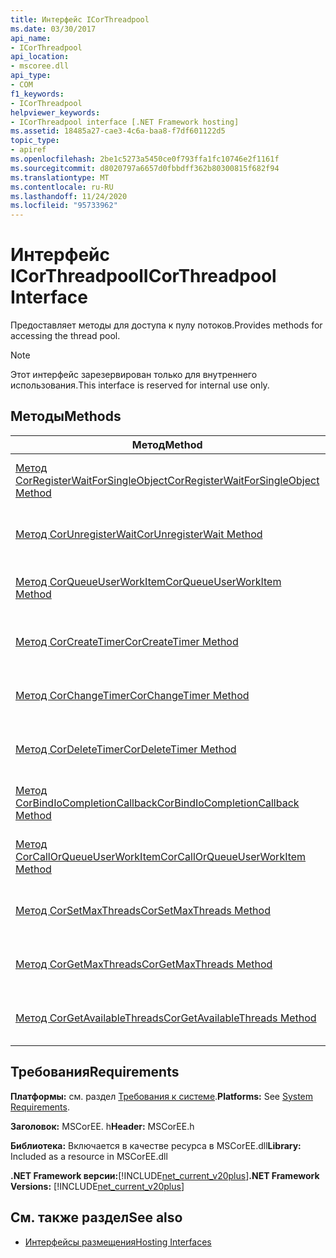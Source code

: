 ```yaml
---
title: Интерфейс ICorThreadpool
ms.date: 03/30/2017
api_name:
- ICorThreadpool
api_location:
- mscoree.dll
api_type:
- COM
f1_keywords:
- ICorThreadpool
helpviewer_keywords:
- ICorThreadpool interface [.NET Framework hosting]
ms.assetid: 18485a27-cae3-4c6a-baa8-f7df601122d5
topic_type:
- apiref
ms.openlocfilehash: 2be1c5273a5450ce0f793ffa1fc10746e2f1161f
ms.sourcegitcommit: d8020797a6657d0fbbdff362b80300815f682f94
ms.translationtype: MT
ms.contentlocale: ru-RU
ms.lasthandoff: 11/24/2020
ms.locfileid: "95733962"
---
```

# <a name="icorthreadpool-interface"></a><span data-ttu-id="128b0-102">Интерфейс ICorThreadpool</span><span class="sxs-lookup"><span data-stu-id="128b0-102">ICorThreadpool Interface</span></span>

<span data-ttu-id="128b0-103">Предоставляет методы для доступа к пулу потоков.</span><span class="sxs-lookup"><span data-stu-id="128b0-103">Provides methods for accessing the thread pool.</span></span>  
  
> [!NOTE]
> <span data-ttu-id="128b0-104">Этот интерфейс зарезервирован только для внутреннего использования.</span><span class="sxs-lookup"><span data-stu-id="128b0-104">This interface is reserved for internal use only.</span></span>  
  
## <a name="methods"></a><span data-ttu-id="128b0-105">Методы</span><span class="sxs-lookup"><span data-stu-id="128b0-105">Methods</span></span>  
  
|<span data-ttu-id="128b0-106">Метод</span><span class="sxs-lookup"><span data-stu-id="128b0-106">Method</span></span>|<span data-ttu-id="128b0-107">Описание</span><span class="sxs-lookup"><span data-stu-id="128b0-107">Description</span></span>|  
|------------|-----------------|  
|[<span data-ttu-id="128b0-108">Метод CorRegisterWaitForSingleObject</span><span class="sxs-lookup"><span data-stu-id="128b0-108">CorRegisterWaitForSingleObject Method</span></span>](icorthreadpool-corregisterwaitforsingleobject-method.md)|<span data-ttu-id="128b0-109">Зарезервировано только для внутреннего использования.</span><span class="sxs-lookup"><span data-stu-id="128b0-109">Reserved for internal use only.</span></span>|  
|[<span data-ttu-id="128b0-110">Метод CorUnregisterWait</span><span class="sxs-lookup"><span data-stu-id="128b0-110">CorUnregisterWait Method</span></span>](icorthreadpool-corunregisterwait-method.md)|<span data-ttu-id="128b0-111">Зарезервировано только для внутреннего использования.</span><span class="sxs-lookup"><span data-stu-id="128b0-111">Reserved for internal use only.</span></span>|  
|[<span data-ttu-id="128b0-112">Метод CorQueueUserWorkItem</span><span class="sxs-lookup"><span data-stu-id="128b0-112">CorQueueUserWorkItem Method</span></span>](icorthreadpool-corqueueuserworkitem-method.md)|<span data-ttu-id="128b0-113">Зарезервировано только для внутреннего использования.</span><span class="sxs-lookup"><span data-stu-id="128b0-113">Reserved for internal use only.</span></span>|  
|[<span data-ttu-id="128b0-114">Метод CorCreateTimer</span><span class="sxs-lookup"><span data-stu-id="128b0-114">CorCreateTimer Method</span></span>](icorthreadpool-corcreatetimer-method.md)|<span data-ttu-id="128b0-115">Зарезервировано только для внутреннего использования.</span><span class="sxs-lookup"><span data-stu-id="128b0-115">Reserved for internal use only.</span></span>|  
|[<span data-ttu-id="128b0-116">Метод CorChangeTimer</span><span class="sxs-lookup"><span data-stu-id="128b0-116">CorChangeTimer Method</span></span>](icorthreadpool-corchangetimer-method.md)|<span data-ttu-id="128b0-117">Зарезервировано только для внутреннего использования.</span><span class="sxs-lookup"><span data-stu-id="128b0-117">Reserved for internal use only.</span></span>|  
|[<span data-ttu-id="128b0-118">Метод CorDeleteTimer</span><span class="sxs-lookup"><span data-stu-id="128b0-118">CorDeleteTimer Method</span></span>](icorthreadpool-cordeletetimer-method.md)|<span data-ttu-id="128b0-119">Зарезервировано только для внутреннего использования.</span><span class="sxs-lookup"><span data-stu-id="128b0-119">Reserved for internal use only.</span></span>|  
|[<span data-ttu-id="128b0-120">Метод CorBindIoCompletionCallback</span><span class="sxs-lookup"><span data-stu-id="128b0-120">CorBindIoCompletionCallback Method</span></span>](icorthreadpool-corbindiocompletioncallback-method.md)|<span data-ttu-id="128b0-121">Зарезервировано только для внутреннего использования.</span><span class="sxs-lookup"><span data-stu-id="128b0-121">Reserved for internal use only.</span></span>|  
|[<span data-ttu-id="128b0-122">Метод CorCallOrQueueUserWorkItem</span><span class="sxs-lookup"><span data-stu-id="128b0-122">CorCallOrQueueUserWorkItem Method</span></span>](icorthreadpool-corcallorqueueuserworkitem-method.md)|<span data-ttu-id="128b0-123">Зарезервировано только для внутреннего использования.</span><span class="sxs-lookup"><span data-stu-id="128b0-123">Reserved for internal use only.</span></span>|  
|[<span data-ttu-id="128b0-124">Метод CorSetMaxThreads</span><span class="sxs-lookup"><span data-stu-id="128b0-124">CorSetMaxThreads Method</span></span>](icorthreadpool-corsetmaxthreads-method.md)|<span data-ttu-id="128b0-125">Зарезервировано только для внутреннего использования.</span><span class="sxs-lookup"><span data-stu-id="128b0-125">Reserved for internal use only.</span></span>|  
|[<span data-ttu-id="128b0-126">Метод CorGetMaxThreads</span><span class="sxs-lookup"><span data-stu-id="128b0-126">CorGetMaxThreads Method</span></span>](icorthreadpool-corgetmaxthreads-method.md)|<span data-ttu-id="128b0-127">Зарезервировано только для внутреннего использования.</span><span class="sxs-lookup"><span data-stu-id="128b0-127">Reserved for internal use only.</span></span>|  
|[<span data-ttu-id="128b0-128">Метод CorGetAvailableThreads</span><span class="sxs-lookup"><span data-stu-id="128b0-128">CorGetAvailableThreads Method</span></span>](icorthreadpool-corgetavailablethreads-method.md)|<span data-ttu-id="128b0-129">Зарезервировано только для внутреннего использования.</span><span class="sxs-lookup"><span data-stu-id="128b0-129">Reserved for internal use only.</span></span>|  
  
## <a name="requirements"></a><span data-ttu-id="128b0-130">Требования</span><span class="sxs-lookup"><span data-stu-id="128b0-130">Requirements</span></span>  

 <span data-ttu-id="128b0-131">**Платформы:** см. раздел [Требования к системе](../../get-started/system-requirements.md).</span><span class="sxs-lookup"><span data-stu-id="128b0-131">**Platforms:** See [System Requirements](../../get-started/system-requirements.md).</span></span>  
  
 <span data-ttu-id="128b0-132">**Заголовок:** MSCorEE. h</span><span class="sxs-lookup"><span data-stu-id="128b0-132">**Header:** MSCorEE.h</span></span>  
  
 <span data-ttu-id="128b0-133">**Библиотека:** Включается в качестве ресурса в MSCorEE.dll</span><span class="sxs-lookup"><span data-stu-id="128b0-133">**Library:** Included as a resource in MSCorEE.dll</span></span>  
  
 <span data-ttu-id="128b0-134">**.NET Framework версии:**[!INCLUDE[net_current_v20plus](../../../../includes/net-current-v20plus-md.md)]</span><span class="sxs-lookup"><span data-stu-id="128b0-134">**.NET Framework Versions:** [!INCLUDE[net_current_v20plus](../../../../includes/net-current-v20plus-md.md)]</span></span>  
  
## <a name="see-also"></a><span data-ttu-id="128b0-135">См. также раздел</span><span class="sxs-lookup"><span data-stu-id="128b0-135">See also</span></span>

- [<span data-ttu-id="128b0-136">Интерфейсы размещения</span><span class="sxs-lookup"><span data-stu-id="128b0-136">Hosting Interfaces</span></span>](hosting-interfaces.md)
